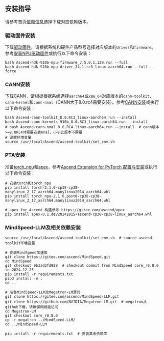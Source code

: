 ## 安装指导

请参考首页[依赖信息](../../README.md#版本配套表)选择下载对应依赖版本。

### 驱动固件安装

下载[驱动固件](https://www.hiascend.com/hardware/firmware-drivers/community?product=4&model=26&cann=8.0.RC3.beta1&driver=1.0.27.alpha)，请根据系统和硬件产品型号选择对应版本的`driver`和`firmware`。参考[安装NPU驱动固件](https://www.hiascend.com/document/detail/zh/CANNCommunityEdition/80RC3alpha003/softwareinst/instg/instg_0005.html?Mode=PmIns&OS=Ubuntu&Software=cannToolKit)或执行以下命令安装：

```shell
bash Ascend-hdk-910b-npu-firmware_7.5.0.1.129.run --full
bash Ascend-hdk-910b-npu-driver_24.1.rc3_linux-aarch64.run --full --force
```

### CANN安装

下载[CANN](https://www.hiascend.com/developer/download/community/result?module=cann)，请根据根据系统选择`aarch64`或`x86_64`对应版本的`cann-toolkit`、`cann-kernel`和`cann-nnal`（CANN大于8.0.rc4需要安装）。参考[CANN安装](https://www.hiascend.com/document/detail/zh/CANNCommunityEdition/80RC3alpha003/softwareinst/instg/instg_0001.html?Mode=PmIns&OS=Ubuntu&Software=cannToolKit)或执行以下命令安装：

```shell
bash Ascend-cann-toolkit_8.0.RC3_linux-aarch64.run --install
bash Ascend-cann-kernels-910b_8.0.RC3_linux-aarch64.run --install
# bash Ascend-cann-nnal_8.0.RC4_linux-aarch64.run --install  # cann版本>=8.0RC4时需要安装nnal，小于此版本不需要
# 设置环境变量
source /usr/local/Ascend/ascend-toolkit/set_env.sh
```

### PTA安装

准备[torch_npu](https://www.hiascend.com/developer/download/community/result?module=pt)和[apex](https://gitee.com/ascend/apex)，参考[Ascend Extension for PyTorch 配置与安装](https://www.hiascend.com/document/detail/zh/Pytorch/60RC2/configandinstg/instg/insg_0001.html)或执行以下命令安装：

```shell
# 安装torch和torch_npu
pip install torch-2.1.0-cp38-cp38-manylinux_2_17_aarch64.manylinux2014_aarch64.whl 
pip install torch_npu-2.1.0.post8-cp38-cp38-manylinux_2_17_aarch64.manylinux2014_aarch64.whl

# apex for Ascend 构建参考 https://gitee.com/ascend/apex
pip install apex-0.1.dev20241015+ascend-cp38-cp38-linux_aarch64.whl
```

### MindSpeed-LLM及相关依赖安装

```shell
source /usr/local/Ascend/ascend-toolkit/set_env.sh  # source ascend-toolkit环境变量

# 安装MindSpeed加速库
git clone https://gitee.com/ascend/MindSpeed.git
cd MindSpeed
git checkout 9b3ad3fd928  # checkout commit from MindSpeed core_r0.8.0 in 2024.12.25
pip install -r requirements.txt 
pip3 install -e .
cd ..

# 准备MindSpeed-LLM及Megatron-LM源码
git clone https://gitee.com/ascend/MindSpeed-LLM.git 
git clone https://github.com/NVIDIA/Megatron-LM.git  # megatron从github下载，请确保网络能访问
cd Megatron-LM
git checkout core_r0.8.0
cp -r megatron ../MindSpeed-LLM/
cd ../MindSpeed-LLM

pip install -r requirements.txt  # 安装其余依赖库
```
